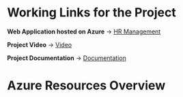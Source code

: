# <b>Working Links for the Project</b>

<b>Web Application hosted on Azure</b> -> <a href = "http://98.70.72.77/" rel ="nofollow"> HR Management</a>

<b>Project Video</b> ->  <a href = "" rel ="nofollow"> Video </a>

<b>Project Documentation</b> -> <a href = "" rel ="nofollow"> Documentation </a>


# Azure Resources Overview



